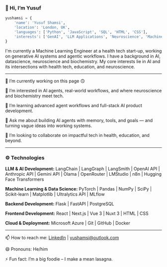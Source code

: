 ### 👋 Hi, I’m Yusuf

``` python
yushamsi = {
    'name': 'Yusuf Shamsi',
    'location': 'London, UK',
    'languages': ['Python', 'JavaScript', 'SQL', 'HTML', 'CSS'],
    'interests': ['GenAI', 'LLM Applications', 'Neuroscience', 'Machine Learning', 'Data Engineering', 'Health Tech', 'EdTech']
}
```

I'm currently a Machine Learning Engineer at a health tech start-up, working on generative AI systems and agentic workflows. I have a background in AI, datascience, neuroscience and biochemistry. My core interests lie in AI and its intersections with health tech, education, and neuroscience.

---

🚧 I’m currently working on this page 🙃

👀 I’m interested in AI agents, real-world workflows, and where neuroscience and biochemistry meet tech.

🌱 I’m learning advanced agent workflows and full-stack AI product development.

💬 Ask me about building AI agents with memory, tools, and goals — and turning vague ideas into working systems.

💞️ I’m looking to collaborate on impactful tech in health, education, and beyond.

---

### ⚙️ Technologies

**LLM & AI Development:** LangChain | LangGraph | LangSmith | OpenAI API | Anthropic API | Gemini API | Olama | OpenRouter | LMStudio | n8n | Hugging Face Transformers 

**Machine Learning & Data Science:** PyTorch | Pandas | NumPy | SciPy | Scikit-learn | Matplotlib | Ultralytics API | MLflow

**Backend Development:** Flask | FastAPI | PostgreSQL

**Frontend Development:** React | Next.js | Vue 3 | Nuxt 3 | HTML | CSS

**Cloud & Deployment:** Microsoft Azure | Git | GitHub | Docker 

---

📫 How to reach me: [LinkedIn](https://www.linkedin.com/in/yusufshamsi/) | yushamsi@outlook.com

😄 Pronouns: He/him  

⚡ Fun fact: I’m a big foodie – I make a mean lasagna.


